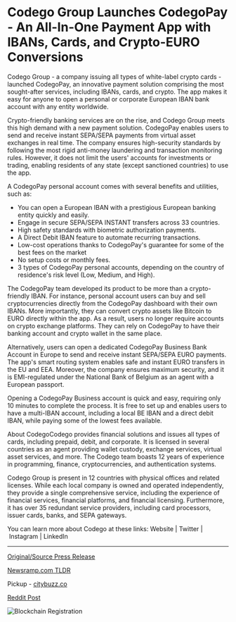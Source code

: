 # Codego Group Launches CodegoPay - An All-In-One Payment App with IBANs, Cards, and Crypto-EURO Conversions

Codego Group - a company issuing all types of white-label crypto cards - launched CodegoPay, an innovative payment solution comprising the most sought-after services, including IBANs, cards, and crypto. The app makes it easy for anyone to open a personal or corporate European IBAN bank account with any entity worldwide.

Crypto-friendly banking services are on the rise, and Codego Group meets this high demand with a new payment solution. CodegoPay enables users to send and receive instant SEPA/SEPA payments from virtual asset exchanges in real time. The company ensures high-security standards by following the most rigid anti-money laundering and transaction monitoring rules. However, it does not limit the users' accounts for investments or trading, enabling residents of any state (except sanctioned countries) to use the app.

A CodegoPay personal account comes with several benefits and utilities, such as:

* You can open a European IBAN with a prestigious European banking entity quickly and easily.
* Engage in secure SEPA/SEPA INSTANT transfers across 33 countries.
* High safety standards with biometric authorization payments.
* A Direct Debit IBAN feature to automate recurring transactions.
* Low-cost operations thanks to CodegoPay's guarantee for some of the best fees on the market
* No setup costs or monthly fees.
* 3 types of CodegoPay personal accounts, depending on the country of residence's risk level (Low, Medium, and High).

The CodegoPay team developed its product to be more than a crypto-friendly IBAN. For instance, personal account users can buy and sell cryptocurrencies directly from the CodegoPay dashboard with their own IBANs. More importantly, they can convert crypto assets like Bitcoin to EURO directly within the app. As a result, users no longer require accounts on crypto exchange platforms. They can rely on CodegoPay to have their banking account and crypto wallet in the same place.

Alternatively, users can open a dedicated CodegoPay Business Bank Account in Europe to send and receive instant SEPA/SEPA EURO payments. The app's smart routing system enables safe and instant EURO transfers in the EU and EEA. Moreover, the company ensures maximum security, and it is EMI-regulated under the National Bank of Belgium as an agent with a European passport.

Opening a CodegoPay Business account is quick and easy, requiring only 10 minutes to complete the process. It is free to set up and enables users to have a multi-IBAN account, including a local BE IBAN and a direct debit IBAN, while paying some of the lowest fees available.

About CodegoCodego provides financial solutions and issues all types of cards, including prepaid, debit, and corporate. It is licensed in several countries as an agent providing wallet custody, exchange services, virtual asset services, and more. The Codego team boasts 12 years of experience in programming, finance, cryptocurrencies, and authentication systems.

Codego Group is present in 12 countries with physical offices and related licenses. While each local company is owned and operated independently, they provide a single comprehensive service, including the experience of financial services, financial platforms, and financial licensing. Furthermore, it has over 35 redundant service providers, including card processors, issuer cards, banks, and SEPA gateways.

You can learn more about Codego at these links: Website | Twitter | Instagram | LinkedIn 

---

[Original/Source Press Release](https://blockchainwire.io/press-release/codego-group-launches-codegopay---an-all-in-one-payment-app-with-ibans-cards-and-crypto-euro-conversions)
                    

[Newsramp.com TLDR](https://newsramp.com/curated-news/codego-group-launches-innovative-payment-solution-codegopay-for-crypto-friendly-banking-services/e41c86f09067bb8520c68fca1df3878a) 


Pickup - [citybuzz.co](https://citybuzz.co/2024/01/11/codego-group-unveils-codegopay-a-comprehensive-payment-app-with-ibans-cards-and-crypto-euro-conversions)
 



[Reddit Post](https://www.reddit.com/r/eventNews/comments/1avdq7o/codego_group_launches_innovative_payment_solution/) 



![Blockchain Registration](https://cdn.newsramp.app/blockchainwire/qrcode/242/11/tilek0Kj.webp)